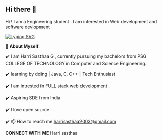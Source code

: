 ## Hi there 👋


Hi ! I am a Engineering student . I am interested in Web development and software devlopment

<a href="https://git.io/typing-svg"><img src="https://readme-typing-svg.demolab.com?font=Fira+Code&pause=1000&color=FF341F&background=DE3DFF00&random=false&width=435&lines=Aspiring+Full+Stack+Developer;B.E+CSE+at+PSG+COLLEGE+OF+TECHNOLOGY" alt="Typing SVG" /></a>

🌱 **About Myself**:

✔️ I am Harri Sasthaa G , currently pursuing my bachelors from PSG COLLEGE OF TECHNOLOGY in Computer and Science Engineering.

✔️ learning by doing | Java, C, C++ | Tech Enthusiast

✔️ I am intrested in FULL stack web development .

✔️ Aspiring SDE from India

✔️ I love open source

✔️ 📫 How to reach me harrisasthaa2003@gmail.com

**CONNECT WITH ME**
Harri sasthaa
